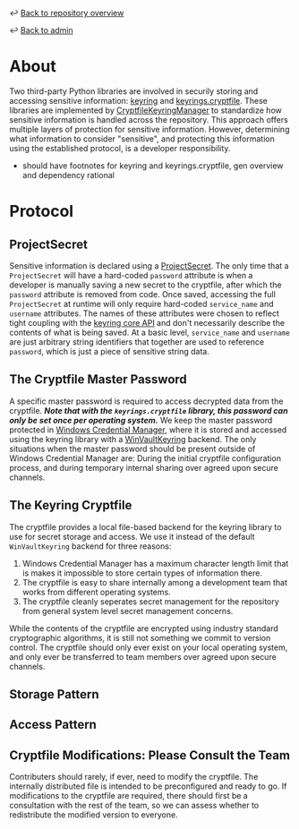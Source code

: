 ↩️ [Back to repository overview](../../README.md)

↩️ [Back to admin](../README.md)

# About

Two third-party Python libraries are involved in securily storing and accessing sensitive information: [keyring](https://pypi.org/project/keyring/) and [keyrings.cryptfile](https://pypi.org/project/keyrings.cryptfile/). These libraries are implemented by [CryptfileKeyringManager](../../library/akdof_shared/src/akdof_shared/security/cryptfile_keyring_manager.py#L28) to standardize how sensitive information is handled across the repository. This approach offers multiple layers of protection for sensitive information. However, determining what information to consider "sensitive", and protecting this information using the established protocol, is a developer responsibility.

* should have footnotes for keyring and keyrings.cryptfile, gen overview and dependency rational

# Protocol

## ProjectSecret

Sensitive information is declared using a [ProjectSecret](../../library/akdof_shared/src/akdof_shared/security/cryptfile_keyring_manager.py#L10). The only time that a `ProjectSecret` will have a hard-coded `password` attribute is when a developer is manually saving a new secret to the cryptfile, after which the `password` attribute is removed from code. Once saved, accessing the full `ProjectSecret` at runtime will only require hard-coded `service_name` and `username` attributes. The names of these attributes were chosen to reflect tight coupling with the [keyring core API](https://github.com/jaraco/keyring/blob/main/keyring%2Fcore.py) and don't necessarily describe the contents of what is being saved. At a basic level, `service_name` and `username` are just arbitrary string identifiers that together are used to reference `password`, which is just a piece of sensitive string data. 

## The Cryptfile Master Password

A specific master password is required to access decrypted data from the cryptfile. ***Note that with the `keyrings.cryptfile` library, this password can only be set once per operating system.*** We keep the master password protected in [Windows Credential Manager](https://woshub.com/saved-passwords-windows-credential-manager/), where it is stored and accessed using the keyring library with a [WinVaultKeyring](https://github.com/jaraco/keyring/blob/main/keyring%2Fbackends%2FWindows.py#L65) backend. The only situations when the master password should be present outside of Windows Credential Manager are: During the initial cryptfile configuration process, and during temporary internal sharing over agreed upon secure channels. 

## The Keyring Cryptfile

The cryptfile provides a local file-based backend for the keyring library to use for secret storage and access. We use it instead of the default `WinVaultKeyring` backend for three reasons:
1. Windows Credential Manager has a maximum character length limit that is makes it impossible to store certain types of information there.
2. The cryptfile is easy to share internally among a development team that works from different operating systems.
3. The cryptfile cleanly seperates secret management for the repository from general system level secret management concerns. 

While the contents of the cryptfile are encrypted using industry standard cryptographic algorithms, it is still not something we commit to version control. The cryptfile should only ever exist on your local operating system, and only ever be transferred to team members over agreed upon secure channels.  

## Storage Pattern

## Access Pattern

## Cryptfile Modifications: Please Consult the Team

Contributers should rarely, if ever, need to modify the cryptfile. The internally distributed file is intended to be preconfigured and ready to go. If modifications to the cryptfile are required, there should first be a consultation with the rest of the team, so we can assess whether to redistribute the modified version to everyone. 